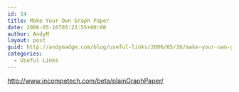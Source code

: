 ```yaml
---
id: 14
title: Make Your Own Graph Paper
date: 2006-05-16T03:23:55+00:00
author: AndyM
layout: post
guid: http://andymadge.com/blog/useful-links/2006/05/16/make-your-own-graph-paper/
categories:
  - Useful Links
---
```

<http://www.incompetech.com/beta/plainGraphPaper/>